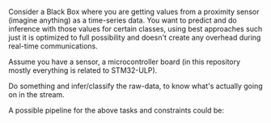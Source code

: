 Consider a Black Box where you are getting values from a proximity sensor (imagine anything) as a time-series data. You want to predict and do inference with those values for certain classes, using best approaches such just it is optimized to full possibility and doesn't create any overhead during real-time communications.

Assume you have a sensor, a microcontroller board (in this repository mostly everything is related to STM32-ULP).

Do something and infer/classify the raw-data, to know what's actually going on in the stream.

A possible pipeline for the above tasks and constraints could be: